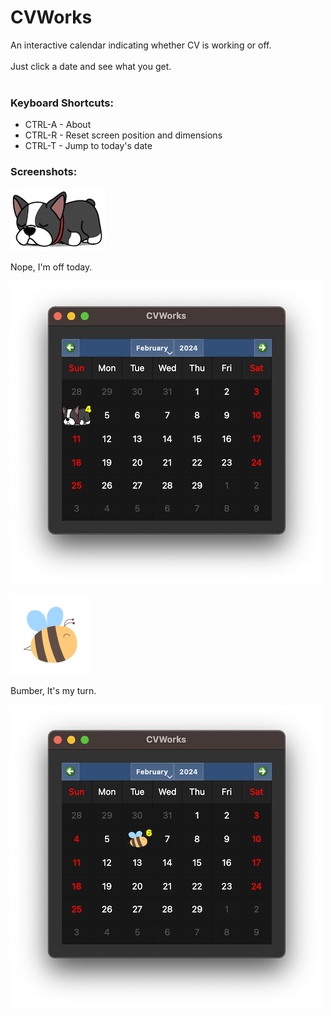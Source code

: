 # CVWorks

An interactive calendar indicating whether CV is working or off.<br>
<br>
Just click a date and see what you get.
<br><br>
### Keyboard Shortcuts:

* CTRL-A - About<br>
* CTRL-R - Reset screen position and dimensions<br>
* CTRL-T - Jump to today's date<br>

### Screenshots:
![Off Image](readme-off.png)

Nope, I'm off today.

![OFF](screenshot-off.png)

![Works](readme-works.png)

Bumber, It's my turn.

![WORKS](screenshot-works.png)
